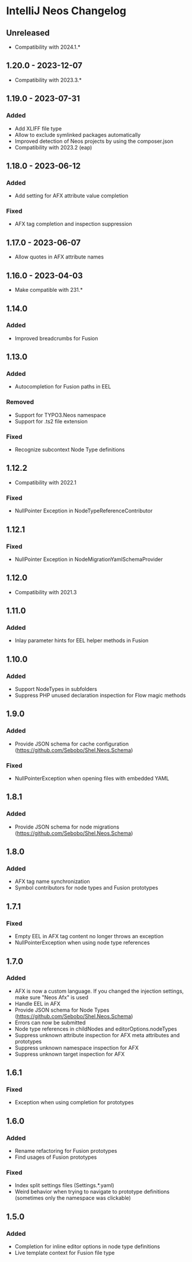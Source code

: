 <!-- Keep a Changelog guide -> https://keepachangelog.com -->

# IntelliJ Neos Changelog

## Unreleased

- Compatibility with 2024.1.*


## 1.20.0 - 2023-12-07

- Compatibility with 2023.3.*

## 1.19.0 - 2023-07-31

### Added

- Add XLIFF file type
- Allow to exclude symlinked packages automatically
- Improved detection of Neos projects by using the composer.json
- Compatibility with 2023.2 (eap)

## 1.18.0 - 2023-06-12

### Added

- Add setting for AFX attribute value completion

### Fixed

- AFX tag completion and inspection suppression

## 1.17.0 - 2023-06-07

- Allow quotes in AFX attribute names

## 1.16.0 - 2023-04-03

- Make compatible with 231.*

## 1.14.0

### Added

- Improved breadcrumbs for Fusion

## 1.13.0

### Added

- Autocompletion for Fusion paths in EEL

### Removed

- Support for TYPO3.Neos namespace
- Support for .ts2 file extension

### Fixed

- Recognize subcontext Node Type definitions

## 1.12.2

- Compatibility with 2022.1

### Fixed

- NullPointer Exception in NodeTypeReferenceContributor

## 1.12.1

### Fixed

- NullPointer Exception in NodeMigrationYamlSchemaProvider

## 1.12.0

- Compatibility with 2021.3

## 1.11.0

### Added

- Inlay parameter hints for EEL helper methods in Fusion

## 1.10.0

### Added

- Support NodeTypes in subfolders
- Suppress PHP unused declaration inspection for Flow magic methods

## 1.9.0

### Added

- Provide JSON schema for cache configuration (https://github.com/Sebobo/Shel.Neos.Schema)

### Fixed

- NullPointerException when opening files with embedded YAML

## 1.8.1

### Added

- Provide JSON schema for node migrations (https://github.com/Sebobo/Shel.Neos.Schema)

## 1.8.0

### Added

- AFX tag name synchronization
- Symbol contributors for node types and Fusion prototypes

## 1.7.1

### Fixed

- Empty EEL in AFX tag content no longer throws an exception
- NullPointerException when using node type references

## 1.7.0

### Added

- AFX is now a custom language. If you changed the injection settings, make sure "Neos Afx" is used
- Handle EEL in AFX
- Provide JSON schema for Node Types (https://github.com/Sebobo/Shel.Neos.Schema)
- Errors can now be submitted
- Node type references in childNodes and editorOptions.nodeTypes
- Suppress unknown attribute inspection for AFX meta attributes and prototypes
- Suppress unknown namespace inspection for AFX
- Suppress unknown target inspection for AFX

## 1.6.1

### Fixed

- Exception when using completion for prototypes

## 1.6.0

### Added

- Rename refactoring for Fusion prototypes
- Find usages of Fusion prototypes

### Fixed

- Index split settings files (Settings.*.yaml)
- Weird behavior when trying to navigate to prototype definitions (sometimes only the namespace was clickable)

## 1.5.0

### Added

- Completion for inline editor options in node type definitions
- Live template context for Fusion file type
